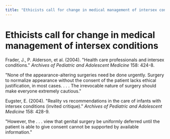 ```yaml
---
title: "Ethicists call for change in medical management of intersex conditions"
---
```


# Ethicists call for change in medical management of intersex conditions

Frader, J., P. Alderson, et al. (2004). "Health care professionals and intersex conditions." _Archives of Pediatric and Adolescent Medicine_ 158: 424-8.  
  
"None of the appearance-altering surgeries need be done urgently. Surgery to normalize appearance without the consent of the patient lacks ethical justification, in most cases. . . . The irrevocable nature of surgery should make everyone extremely cautious."  
  
Eugster, E. (2004). "Reality vs recommendations in the care of infants with intersex conditions (invited critique)." _Archives of Pediatric and Adolescent Medicine_ 158: 428-9.  
  
"However, the . . . view that genital surgery be uniformly deferred until the patient is able to give consent cannot be supported by available information."